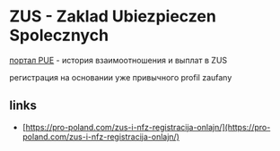# ZUS - Zaklad Ubiezpieczen Spolecznych

[портал PUE](https://www.zus.pl/) - история взаимоотношения и выплат в ZUS

регистрация на основании уже привычного profil zaufany

## links

- [https://pro-poland.com/zus-i-nfz-registracija-onlajn/](https://pro-poland.com/zus-i-nfz-registracija-onlajn/)
